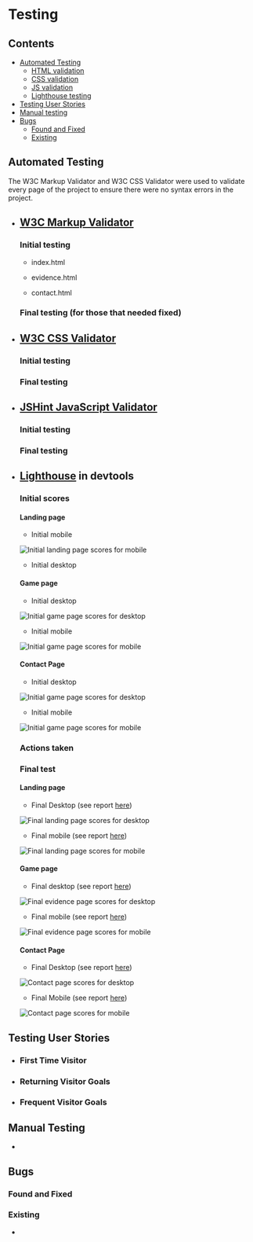 # Testing

## Contents 
   - [Automated Testing](#automated-testing)
      * [HTML validation](#w3c-markup-validator)
      * [CSS validation](#w3c-css-validator)
      * [JS validation](#jshint-javaScript-validator)
      * [Lighthouse testing](#lighthouse-in-devtools)
   - [Testing User Stories](#testing-user-stories)
   - [Manual testing](#manual-testing)
   - [Bugs](#bugs)
      * [Found and Fixed](#found-and-fixed)
      * [Existing](#existing)


## Automated Testing

The W3C Markup Validator and W3C CSS Validator were used to validate every page of the project to ensure there were no 
syntax errors in the project.

-   ## [W3C Markup Validator](https://jigsaw.w3.org/css-validator/#validate_by_input) 

    ### Initial testing
    - index.html


    - evidence.html

    
    - contact.html

   
    
    ### Final testing (for those that needed fixed)
  


-   ## [W3C CSS Validator](https://jigsaw.w3.org/css-validator/#validate_by_input) 
    
    ### Initial testing



    ### Final testing

-   ## [JSHint JavaScript Validator](https://jshint.com/) 
    
    ### Initial testing



    ### Final testing


-   ## [Lighthouse](https://chrome.google.com/webstore/detail/lighthouse/blipmdconlkpinefehnmjammfjpmpbjk?hl=en) in devtools
    
    ### Initial scores 

    #### Landing page

    + Initial mobile

    ![Initial landing page scores for mobile]()

    + Initial desktop

    #### Game page

    + Initial desktop

    ![Initial game page scores for desktop]()

    + Initial mobile

    ![Initial game page scores for mobile]()

    #### Contact Page

    + Initial desktop

    ![Initial game page scores for desktop]()

    + Initial mobile

    ![Initial game page scores for mobile]()

    ### Actions taken

   

    ### Final test 

    #### Landing page

    + Final Desktop (see report [here]())

    ![Final landing page scores for desktop]()

    + Final mobile (see report [here]())

    ![Final landing page scores for mobile]()

    #### Game page

    + Final desktop (see report [here]())

    ![Final evidence page scores for desktop]()

    + Final mobile (see report [here]())

    ![Final evidence page scores for mobile]()

    #### Contact Page

    + Final Desktop (see report [here]())

    ![Contact page scores for desktop]()

    + Final Mobile (see report [here]())

    ![Contact page scores for mobile]()

## Testing User Stories 

- ### First Time Visitor 

 

- ### Returning Visitor Goals



- ### Frequent Visitor Goals



## Manual Testing

-  
  
## Bugs

   ### Found and Fixed 

  

   ### Existing

   - 